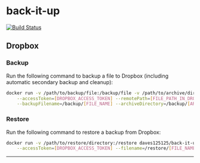 # back-it-up

[![Build Status](https://travis-ci.org/daves125125/back-it-up.svg?branch=master)](https://travis-ci.org/daves125125/back-it-up)


<h2>Dropbox</h2>


<h3>Backup</h3>

Run the following command to backup a file to Dropbox (including automatic secondary backup and cleanup):

```sh
docker run -v /path/to/backup/file:/backup/file -v /path/to/archive/directory daves125125/back-it-up backup \
    --accessToken=[DROPBOX_ACCESS_TOKEN] --remotePath=[FILE_PATH_IN_DROPBOX] \
    --backupFilename=/backup/[FILE_NAME] --archiveDirectory=/backup/[ARCHIVE_DIRECTORY] \
```


<h3>Restore</h3>

Run the following command to restore a backup from Dropbox:

```sh
docker run -v /path/to/restore/directory:/restore daves125125/back-it-up restore \
    --accessToken=[DROPBOX_ACCESS_TOKEN] --filename=/restore/[FILE_NAME] --remotePath=[FILE_PATH_IN_DROPBOX]
```


<hr>